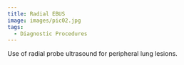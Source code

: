 ```yaml
---
title: Radial EBUS
image: images/pic02.jpg
tags:
  - Diagnostic Procedures
---
```

Use of radial probe ultrasound for peripheral lung lesions.